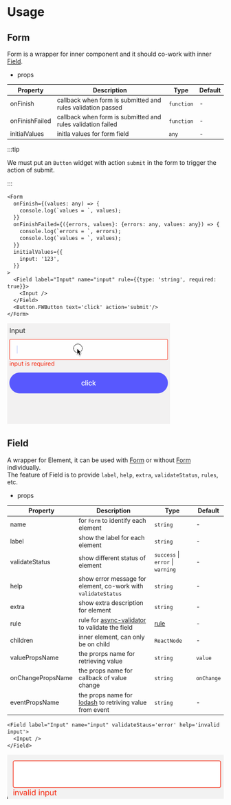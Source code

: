 # Usage

## Form

Form is a wrapper for inner component and it should co-work with inner [Field](#field).

- props

| Property       | Description                                                 | Type       | Default |
|----------------|-------------------------------------------------------------|------------|---------|
| onFinish       | callback when form is submitted and rules validation passed | `function` | -       |
| onFinishFailed | callback when form is submitted and rules validation failed | `function` | -       |
| initialValues  | initla values for form field                                | `any`      | -       |


:::tip

We must put an `Button` widget with action `submit` in the form to trigger the action of submit.

:::


```tsx
<Form
  onFinish={(values: any) => {
    console.log(`values = `, values);
  }}
  onFinishFailed={({errors, values}: {errors: any, values: any}) => {
    console.log(`errors = `, errors);
    console.log(`values = `, values);
  }}
  initialValues={{
    input: '123',
  }}
>
  <Field label="Input" name="input" rule={{type: 'string', required: true}}>
    <Input />
  </Field>
  <Button.FWButton text='click' action='submit'/>
</Form>
```

![form](img/form.gif)

## Field

A wrapper for Element, it can be used with [Form](#form) or without [Form](#form) individually.   
The feature of Field is to provide `label`, `help`, `extra`, `validateStatus`, `rules`, etc.

- props
  
| Property          | Description                                                                                   | Type                                                                                                                   | Default    |
|-------------------|-----------------------------------------------------------------------------------------------|------------------------------------------------------------------------------------------------------------------------|------------|
| name              | for `Form` to identify each element                                                           | `string`                                                                                                               | -          |
| label             | show the label for each element                                                               | `string`                                                                                                               | -          |
| validateStatus    | show different status of element                                                              | `success` \| `error` \| `warning`                                                                                      | -          |
| help              | show error message for element, co-work with `validateStatus`                                 | `string`                                                                                                               | -          |
| extra             | show extra description for element                                                            | `string`                                                                                                               | -          |
| rule              | rule for [async-validator](https://github.com/yiminghe/async-validator) to validate the field | [rule](https://github.com/yiminghe/async-validator/blob/a6d0eaf87d65511da85b9485f3f780036ddc5675/src/interface.ts#L76) | -          |
| children          | inner element, can only be on child                                                           | `ReactNode`                                                                                                            | -          |
| valuePropsName    | the prorps name for retrieving value                                                          | `string`                                                                                                               | `value`    |
| onChangePropsName | the props name for callback of value change                                                   | `string`                                                                                                               | `onChange` |
| eventPropsName    | the props name for [lodash](https://github.com/lodash/lodash) to retriving value from event   | `string`                                                                                                               | -          |

```tsx
<Field label="Input" name="input" validateStaus='error' help='invalid input'>
  <Input />
</Field>
```

![field](./img/field.png)